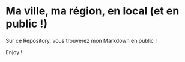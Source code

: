 # Ma ville, ma région, en local (et en public !)
Sur ce Repository, vous trouverez mon Markdown en public ! 

Enjoy !

